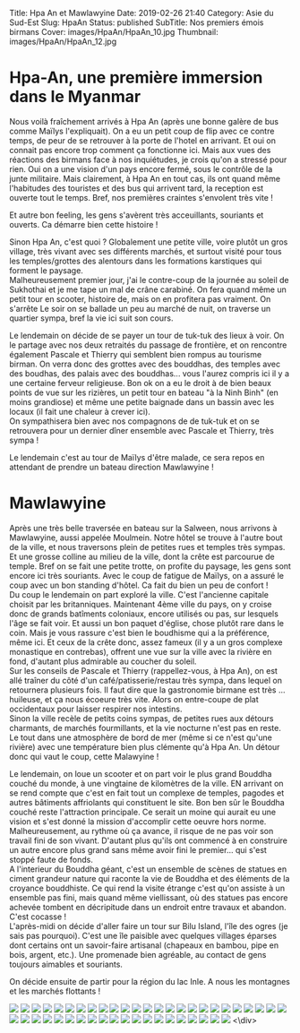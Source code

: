 Title: Hpa An et Mawlawyine
Date: 2019-02-26 21:40
Category: Asie du Sud-Est
Slug: HpaAn
Status: published
SubTitle: Nos premiers émois birmans
Cover: images/HpaAn/HpaAn_10.jpg
Thumbnail: images/HpaAn/HpaAn_12.jpg

# Hpa-An, une première immersion dans le Myanmar
Nous voilà fraîchement arrivés à Hpa An (après une bonne galère de bus comme Maïlys l'expliquait). On a eu un petit coup de flip avec ce contre temps, de peur de se retrouver à la porte de l'hotel en arrivant. Et oui on connait pas encore trop comment ça fonctionne ici. Mais aux vues des réactions des birmans face à nos inquiétudes, je crois qu'on a stressé pour rien. Oui on a une vision d'un pays encore fermé, sous le contrôle de la junte militaire. Mais clairement, à Hpa An en tout cas, ils ont quand même l'habitudes des touristes et des bus qui arrivent tard, la reception est ouverte tout le temps. Bref, nos premières craintes s'envolent très vite !

Et autre bon feeling, les gens s'avèrent très acceuillants, souriants et ouverts. Ca démarre bien cette histoire !

Sinon Hpa An, c'est quoi ? Globalement une petite ville, voire plutôt un gros village, très vivant avec ses différents marchés, et surtout visité pour tous les temples/grottes des alentours dans les formations karstiques qui forment le paysage.  
Malheureusement premier jour, j'ai le contre-coup de la journée au soleil de Sukhothai et je me tape un mal de crâne carabiné. On fera quand même un petit tour en scooter, histoire de, mais on en profitera pas vraiment. On s'arrête Le soir on se ballade un peu au marché de nuit, on traverse un quartier sympa, bref la vie ici suit son cours.

Le lendemain on décide de se payer un tour de tuk-tuk des lieux à voir. On le partage avec nos deux retraités du passage de frontière, et on rencontre également Pascale et Thierry qui semblent bien rompus au tourisme birman. On verra donc des grottes avec des bouddhas, des temples avec des boudhas, des palais avec des bouddhas... vous l'aurez compris ici il y a une certaine ferveur religieuse. Bon ok on a eu le droit à de bien beaux points de vue sur les rizières, un petit tour en bateau "à la Ninh Binh" (en moins grandiose) et même une petite baignade dans un bassin avec les locaux (il fait une chaleur à crever ici).  
On sympathisera bien avec nos compagnons de de tuk-tuk et on se retrouvera pour un dernier dîner ensemble avec Pascale et Thierry, très sympa !

Le lendemain c'est au tour de Maïlys d'être malade, ce sera repos en attendant de prendre un bateau direction Mawlawyine !

# Mawlawyine

Après une très belle traversée en bateau sur la Salween, nous arrivons à Mawlawyine, aussi appelée Moulmein. Notre hôtel se trouve à l'autre bout de la ville, et nous traversons plein de petites rues et temples très sympas. Et une grosse colline au milieu de la ville, dont la crête est parcourue de temple. Bref on se fait une petite trotte, on profite du paysage, les gens sont encore ici très souriants. Avec le coup de fatigue de Maïlys, on a assuré le coup avec un bon standing d'hôtel. Ca fait du bien un peu de confort !  
Du coup le lendemain on part exploré la ville. C'est l'ancienne capitale choisit par les britanniques. Maintenant 4ème ville du pays, on y croise donc de grands batîments coloniaux, encore utilisés ou pas, sur lesquels l'âge se fait voir. Et aussi un bon paquet d'église, chose plutôt rare dans le coin. Mais je vous rassure c'est bien le boudhisme qui a la préférence, même ici. Et ceux de la crête donc, assez fameux (il y a un gros complexe monastique en contrebas), offrent une vue sur la ville avec la rivière en fond, d'autant plus admirable au coucher du soleil.  
Sur les conseils de Pascale et Thierry (rappellez-vous, à Hpa An), on est allé traîner du côté d'un café/patisserie/restau très sympa, dans lequel on retournera plusieurs fois. Il faut dire que la gastronomie birmane est très ... huileuse, et ça nous écoeure très vite. Alors on entre-coupe de plat occidentaux pour laisser respirer nos intestins.  
Sinon la ville recèle de petits coins sympas, de petites rues aux détours charmants, de marchés fourmillants, et la vie nocturne n'est pas en reste. Le tout dans une atmosphère de bord de mer (même si ce n'est qu'une rivière) avec une température bien plus clémente qu'à Hpa An. Un détour donc qui vaut le coup, cette Malawyine !

Le lendemain, on loue un scooter et on part voir le plus grand Bouddha couché du monde, à une vingtaine de kilomètres de la ville. EN arrivant on se rend compte que c'est en fait tout un complexe de temples, pagodes et autres bâtiments affriolants qui constituent le site. Bon ben sûr le Bouddha couché reste l'attraction principale. Ce serait un moine qui aurait eu une vision et s'est donné la mission d'accomplir cette oeuvre hors norme. Malheureusement, au rythme où ça avance, il risque de ne pas voir son travail fini de son vivant. D'autant plus qu'ils ont commencé à en construire un autre encore plus grand sans même avoir fini le premier... qui s'est stoppé faute de fonds.  
A l'interieur du Bouddha géant, c'est un ensemble de scènes de statues en ciment grandeur nature qui raconte la vie de Bouddha et des éléments de la croyance bouddhiste. Ce qui rend la visite étrange c'est qu'on assiste à un ensemble pas fini, mais quand même viellissant, où des statues pas encore achevée tombent en décripitude dans un endroit entre travaux et abandon. C'est cocasse !  
L'après-midi on décide d'aller faire un tour sur Bilu Island, l'île des ogres (je sais pas pourquoi). C'est une île paisible avec quelques villages éparses dont certains ont un savoir-faire artisanal (chapeaux en bambou, pipe en bois, argent, etc.). Une promenade bien agréable, au contact de gens toujours aimables et souriants.

On décide ensuite de partir pour la région du lac Inle. A nous les montagnes et les marchés flottants !

<div class="galleria" style="margin:auto">
    <img src="images/HpaAn/HpaAn_00.jpg" data-description="Champs de stupa blanche à côté de Hpa An">
    <img src="images/HpaAn/HpaAn_01.jpg" data-description="Charmant petit temple dans les environs de Hpa An">
    <img src="images/HpaAn/HpaAn_02.jpg" data-description="Le mont Zwegabin depuis le lac de Hpa An">
    <img src="images/HpaAn/HpaAn_03.jpg" data-description="Vue depuis l'entrée d'une grotte temple">
    <img src="images/HpaAn/HpaAn_04.jpg" data-description="Nos premiers bouddhas birmans">
    <img src="images/HpaAn/HpaAn_05.jpg" data-description="Nos premiers bouddhas birmans, à la cave de Yateak Pyan">
    <img src="images/HpaAn/HpaAn_06.jpg" data-description="Les gardiens du temples... ou des squatteurs">
    <img src="images/HpaAn/HpaAn_07.jpg" data-description="Et de l'autre côté, une vue imprenable sur les rizières">
    <img src="images/HpaAn/HpaAn_08.jpg">
    <img src="images/HpaAn/HpaAn_09.jpg" data-description="Petit pont de bois">
    <img src="images/HpaAn/HpaAn_10.jpg">
    <img src="images/HpaAn/HpaAn_11.jpg" data-description="D'autres Bouddhas à la grotte de Kawgun">
    <img src="images/HpaAn/HpaAn_12.jpg" data-description="Au fond le mont Zwegabin, surplombant la brume">
    <img src="images/HpaAn/HpaAn_13.jpg" data-description="Les terres fertiles des alentours de Hpa An">
    <img src="images/HpaAn/HpaAn_14.jpg" data-description="Comme bien souvent, une stupa au sommet d'un monticule">
    <img src="images/HpaAn/HpaAn_15.jpg" data-description="le temple attenant">
    <img src="images/HpaAn/HpaAn_16.jpg" data-description="Et les locaux venus se prier, comme c'est dimanche">
    <img src="images/HpaAn/HpaAn_17.jpg">
    <img src="images/HpaAn/HpaAn_18.jpg" data-description="J'ai oublié le nom de ce pokémon, désolé">
    <img src="images/HpaAn/HpaAn_19.jpg">
    <img src="images/HpaAn/HpaAn_20.jpg" data-description="Les rizières bientôt prêtes pour la récolte">
    <img src="images/HpaAn/HpaAn_21.jpg" data-description="Une procession de moine en statue. C'est un élément qu'on retrouvera devant plusieurs temples ici">
    <img src="images/HpaAn/HpaAn_22.jpg" data-description="Bouddha pendant son jeune, je suppose">
    <img src="images/HpaAn/HpaAn_23.jpg" data-description="Beaucoup, beaucoup de bouddhas">
    <img src="images/HpaAn/HpaAn_24.jpg" data-description="Les rizières derrière la Saddan cave">
    <img src="images/HpaAn/HpaAn_25.jpg" data-description="La cargaison des backpackers">
    <img src="images/HpaAn/HpaAn_26.jpg" data-description="Le pont férroviaire de Mawlawyine">
    <img src="images/HpaAn/HpaAn_27.jpg">
    <img src="images/HpaAn/HpaAn_28.jpg" data-description="Mawlawyine et ses bâtiments coloniaux défraichis">
    <img src="images/HpaAn/HpaAn_29.jpg">
    <img src="images/HpaAn/HpaAn_30.jpg" data-description="Mawlawyine, encore">
    <img src="images/HpaAn/HpaAn_31.jpg">
    <img src="images/HpaAn/HpaAn_32.jpg" data-description="Et son marché">
    <img src="images/HpaAn/HpaAn_33.jpg">
    <img src="images/HpaAn/HpaAn_34.jpg" data-description="Un temple hindou à Mawlawyine">
    <img src="images/HpaAn/HpaAn_35.jpg" data-description="La coline des temples, à Mawlawyine">
    <img src="images/HpaAn/HpaAn_36.jpg" data-description="Un coin de rue">
    <img src="images/HpaAn/HpaAn_37.jpg" data-description="Vue sur un monastère depuis un temple (faut suivre !)">
    <img src="images/HpaAn/HpaAn_38.jpg" data-description="La pagode Kyaik Thala, offrant une vue 360� sur Mawlawyine">
    <img src="images/HpaAn/HpaAn_39.jpg" data-description="L'ascenseur pour les flemmards qui veulent visiter la pagode">
    <img src="images/HpaAn/HpaAn_40.jpg" data-description="Un Bouddha qui a son originalité au temple Mahar Myat Muni">
    <img src="images/HpaAn/HpaAn_41.jpg" data-description="Habitations pour les moines">
    <img src="images/HpaAn/HpaAn_42.jpg" data-description="Spectacle de rue">
    <img src="images/HpaAn/HpaAn_43.jpg" data-description="Win Sein Taw Ya, le plus grand Bouddha couché du monde">
    <img src="images/HpaAn/HpaAn_44.jpg" data-description="La fameuse pipe en bois de l'île des ogres">
<\div>
<script>
	(function() { 
            Galleria.loadTheme('https://cdnjs.cloudflare.com/ajax/libs/galleria/1.5.7/themes/classic/galleria.classic.min.js');
            Galleria.run('.galleria', {
                extend: function(options) {
                    Galleria.log(this)
                    Galleria.log(options)
                    this.bind('image', function(e) {
                        Galleria.log(e)
                        Galleria.log(e.imageTarget)
                        $(e.imageTarget).click(this.proxy(function() {
                        this.openLightbox();
                        }));
                    });
                }
            });
        }());
</script>
